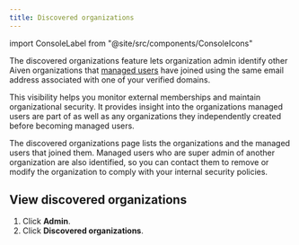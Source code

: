 ```yaml
---
title: Discovered organizations
---
```


import ConsoleLabel from "@site/src/components/ConsoleIcons"

The discovered organizations feature lets organization admin identify other Aiven organizations that [managed users](/docs/platform/concepts/managed-users) have joined using the same email address associated with one of your verified domains.

This visibility helps you monitor external memberships and maintain organizational
security. It provides insight into the organizations managed users are part of
as well as any organizations they independently created before becoming managed users.

The discovered organizations page lists the organizations and the managed users
that joined them. Managed users who are super admin of another organization are
also identified, so you can contact them to remove or modify the organization to
comply with your internal security policies.

## View discovered organizations

1. Click **Admin**.
1. Click **Discovered organizations**.
